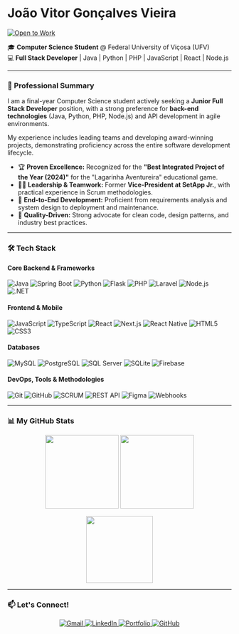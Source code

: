 # João Vitor Gonçalves Vieira
<a href="https://www.linkedin.com/in/joao-vg-vieira/">
  <img src="https://img.shields.io/badge/Status-Open%20to%20Work-brightgreen?style=flat-square&logo=linkedin" alt="Open to Work"/>
</a>

🎓 **Computer Science Student** @ Federal University of Viçosa (UFV)  
💻 **Full Stack Developer** | Java | Python | PHP | JavaScript | React | Node.js

---

### 🚀 Professional Summary

I am a final-year Computer Science student actively seeking a **Junior Full Stack Developer** position, with a strong preference for **back-end technologies** (Java, Python, PHP, Node.js) and API development in agile environments.

My experience includes leading teams and developing award-winning projects, demonstrating proficiency across the entire software development lifecycle.

* 🏆 **Proven Excellence:** Recognized for the **"Best Integrated Project of the Year (2024)"** for the "Lagarinha Aventureira" educational game.
* 👨‍💼 **Leadership & Teamwork:** Former **Vice-President at SetApp Jr.**, with practical experience in Scrum methodologies.
* 🔄 **End-to-End Development:** Proficient from requirements analysis and system design to deployment and maintenance.
* 🎯 **Quality-Driven:** Strong advocate for clean code, design patterns, and industry best practices.

---

### 🛠️ Tech Stack

#### Core Backend & Frameworks
![Java](https://img.shields.io/badge/Java-ED8B00?style=for-the-badge&logo=java&logoColor=white)
![Spring Boot](https://img.shields.io/badge/Spring_Boot-6DB33F?style=for-the-badge&logo=springboot&logoColor=white)
![Python](https://img.shields.io/badge/Python-3776AB?style=for-the-badge&logo=python&logoColor=white)
![Flask](https://img.shields.io/badge/Flask-000000?style=for-the-badge&logo=flask&logoColor=white)
![PHP](https://img.shields.io/badge/PHP-777BB4?style=for-the-badge&logo=php&logoColor=white)
![Laravel](https://img.shields.io/badge/Laravel-FF2D20?style=for-the-badge&logo=laravel&logoColor=white)
![Node.js](https://img.shields.io/badge/Node.js-339933?style=for-the-badge&logo=nodedotjs&logoColor=white)
![.NET](https://img.shields.io/badge/.NET-512BD4?style=for-the-badge&logo=dotnet&logoColor=white)

#### Frontend & Mobile
![JavaScript](https://img.shields.io/badge/JavaScript-F7DF1E?style=for-the-badge&logo=javascript&logoColor=black)
![TypeScript](https://img.shields.io/badge/TypeScript-007ACC?style=for-the-badge&logo=typescript&logoColor=white)
![React](https://img.shields.io/badge/React-20232A?style=for-the-badge&logo=react&logoColor=61DAFB)
![Next.js](https://img.shields.io/badge/Next.js-000000?style=for-the-badge&logo=nextdotjs&logoColor=white)
![React Native](https://img.shields.io/badge/React_Native-20232A?style=for-the-badge&logo=react&logoColor=61DAFB)
![HTML5](https://img.shields.io/badge/HTML5-E34F26?style=for-the-badge&logo=html5&logoColor=white)
![CSS3](https://img.shields.io/badge/CSS3-1572B6?style=for-the-badge&logo=css3&logoColor=white)

#### Databases
![MySQL](https://img.shields.io/badge/MySQL-4479A1?style=for-the-badge&logo=mysql&logoColor=white)
![PostgreSQL](https://img.shields.io/badge/PostgreSQL-4169E1?style=for-the-badge&logo=postgresql&logoColor=white)
![SQL Server](https://img.shields.io/badge/SQL_Server-CC2927?style=for-the-badge&logo=microsoftsqlserver&logoColor=white)
![SQLite](https://img.shields.io/badge/SQLite-003B57?style=for-the-badge&logo=sqlite&logoColor=white)
![Firebase](https://img.shields.io/badge/Firebase-FFCA28?style=for-the-badge&logo=firebase&logoColor=black)

#### DevOps, Tools & Methodologies
![Git](https://img.shields.io/badge/Git-F05032?style=for-the-badge&logo=git&logoColor=white)
![GitHub](https://img.shields.io/badge/GitHub-100000?style=for-the-badge&logo=github&logoColor=white)
![SCRUM](https://img.shields.io/badge/SCRUM-6DB33F?style=for-the-badge&logo=scrum&logoColor=white)
![REST API](https://img.shields.io/badge/REST_API-FF6C37?style=for-the-badge&logo=rest&logoColor=white)
![Figma](https://img.shields.io/badge/Figma-F24E1E?style=for-the-badge&logo=figma&logoColor=white)
![Webhooks](https://img.shields.io/badge/Webhooks-000000?style=for-the-badge&logo=webhooks&logoColor=white)

---

### 📊 My GitHub Stats

<p align="center">
  <img height="165em" src="https://github-readme-stats.vercel.app/api?username=joaoVGvieira&show_icons=true&theme=vue-dark&include_all_commits=true&count_private=true&hide_border=true&custom_title=João's+GitHub+Stats&hide=issues&bg_color=0d1117&title_color=58a6ff&icon_color=58a6ff&text_color=c9d1d9"/>
  <img height="165em" src="https://github-readme-stats.vercel.app/api/top-langs/?username=joaoVGvieira&layout=compact&theme=vue-dark&hide_border=true&langs_count=8&hide=jupyter%20notebook,shaderlab&bg_color=0d1117&title_color=58a6ff&text_color=c9d1d9"/>
</p>
<p align="center">
  <img height="150em" src="https://github-readme-streak-stats.herokuapp.com/?user=joaoVGvieira&theme=vue-dark&hide_border=true&background=0d1117&ring=58a6ff&fire=58a6ff&currStreakLabel=58a6ff"/>
</p>

---

### 📫 Let's Connect!

<p align="center">
  <a href = "mailto:joaovitorgv2019@gmail.com">
    <img src="https://img.shields.io/badge/Gmail-D14836?style=for-the-badge&logo=gmail&logoColor=white" alt="Gmail"/>
  </a>
  <a href="https://www.linkedin.com/in/joao-vg-vieira/">
    <img src="https://img.shields.io/badge/LinkedIn-0077B5?style=for-the-badge&logo=linkedin&logoColor=white" alt="LinkedIn"/>
  </a>
  <a href="https://joaoyevieira.github.io/portfolio-main/">
    <img src="https://img.shields.io/badge/Portfolio-FF7139?style=for-the-badge&logo=firefox&logoColor=white" alt="Portfolio"/>
  </a>
  <a href="https://github.com/joaoVGvieira">
    <img src="https://img.shields.io/badge/GitHub-100000?style=for-the-badge&logo=github&logoColor=white" alt="GitHub"/>
  </a>
</p>
